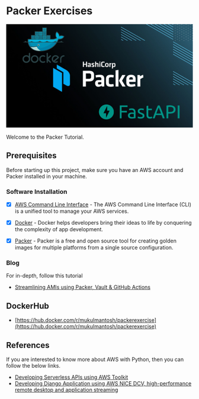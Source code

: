 # Packer Exercises

![stack](./misc/stack.jpg)


Welcome to the Packer Tutorial.

## Prerequisites 

Before starting up this project, make sure you have an AWS account and 
Packer installed in your machine.


### Software Installation

- [x] [AWS Command Line Interface](https://aws.amazon.com/cli/) - The AWS Command Line Interface (CLI) is a unified tool to manage your AWS services.
- [x] [Docker](https://www.docker.com/) - Docker helps developers bring their ideas to life by conquering the complexity of app development.
- [x] [Packer](https://www.packer.io/) - Packer is a free and open source tool for creating golden images for multiple platforms from a single source configuration.


### Blog

For in-depth, follow this tutorial 

- [Streamlining AMIs using Packer, Vault & GitHub Actions](https://dev.to/mukulmantosh/streamlining-amis-using-packer-vault-github-actions-18g)

## DockerHub
 - [https://hub.docker.com/r/mukulmantosh/packerexercise](https://hub.docker.com/r/mukulmantosh/packerexercise)


## References

If you are interested to know more about AWS with Python, then you can follow the below links.

- [Developing Serverless APIs using AWS Toolkit](https://www.jetbrains.com/pycharm/guide/tutorials/intro-aws/)
- [Developing Django Application using AWS NICE DCV, high-performance remote desktop and application streaming](https://www.jetbrains.com/pycharm/guide/tutorials/django-aws/) 